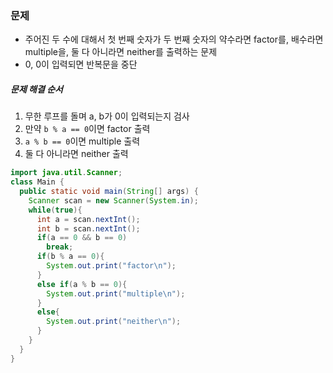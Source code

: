 ### 문제
* 주어진 두 수에 대해서 첫 번째 숫자가 두 번째 숫자의 약수라면 factor를, 배수라면 multiple을, 둘 다 아니라면 neither를 출력하는 문제
* 0, 0이 입력되면 반복문을 중단

##### 문제 해결 순서
1. 무한 루프를 돌며 a, b가 0이 입력되는지 검사
2. 만약 `b % a == 0`이면 factor 출력
3. `a % b == 0`이면 multiple 출력
4. 둘 다 아니라면 neither 출력

```java
import java.util.Scanner;
class Main {
  public static void main(String[] args) {
    Scanner scan = new Scanner(System.in);
    while(true){
      int a = scan.nextInt();
      int b = scan.nextInt();
      if(a == 0 && b == 0)
        break;
      if(b % a == 0){
        System.out.print("factor\n");
      }
      else if(a % b == 0){
        System.out.print("multiple\n");
      }
      else{
        System.out.print("neither\n");
      }
    }
  }
}
```

